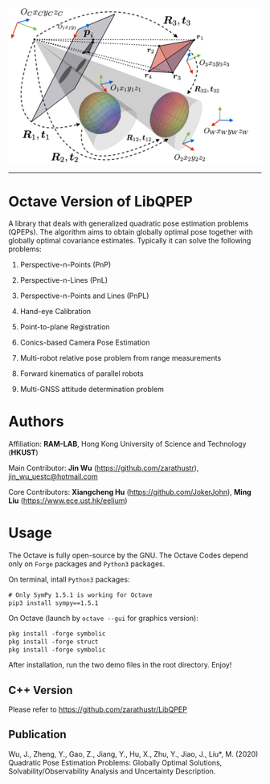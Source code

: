 ![alt tag](perspective_diagram2.png)


---



# Octave Version of LibQPEP
A library that deals with generalized quadratic pose estimation problems (QPEPs). The algorithm aims to obtain globally optimal pose together with globally optimal covariance estimates. Typically it can solve the following problems:

1. Perspective-n-Points (PnP)

2. Perspective-n-Lines (PnL)

3. Perspective-n-Points and Lines (PnPL)

4. Hand-eye Calibration

5. Point-to-plane Registration

6. Conics-based Camera Pose Estimation

7. Multi-robot relative pose problem from range measurements

8. Forward kinematics of parallel robots

9. Multi-GNSS attitude determination problem

# Authors
Affiliation: **RAM-LAB**, Hong Kong University of Science and Technology (**HKUST**)

Main Contributor: **Jin Wu** (https://github.com/zarathustr), jin_wu_uestc@hotmail.com

Core Contributors: **Xiangcheng Hu** (https://github.com/JokerJohn), **Ming Liu** (https://www.ece.ust.hk/eelium)


# Usage
The Octave is fully open-source by the GNU. The Octave Codes depend only on ```Forge``` packages and ```Python3``` packages. 

On terminal, intall ```Python3``` packages:
```
# Only SymPy 1.5.1 is working for Octave
pip3 install sympy==1.5.1
```

On Octave (launch by ```octave --gui``` for graphics version): 
```
pkg install -forge symbolic
pkg install -forge struct
pkg install -forge symbolic
```

After installation, run the two demo files in the root directory. Enjoy!

## C++ Version
Please refer to https://github.com/zarathustr/LibQPEP

## Publication
Wu, J., Zheng, Y., Gao, Z., Jiang, Y., Hu, X., Zhu, Y., Jiao, J., Liu*, M. (2020)
           Quadratic Pose Estimation Problems: Globally Optimal Solutions, 
           Solvability/Observability Analysis and Uncertainty Description.
